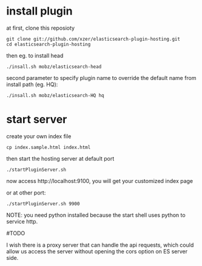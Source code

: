 # install plugin

at first, clone this reposioty

```
git clone git://github.com/xzer/elasticsearch-plugin-hosting.git
cd elasticsearch-plugin-hosting
```
then eg. to install head

```
./insall.sh mobz/elasticsearch-head
```

second parameter to specify plugin name to override the default name from install path (eg. HQ):

```
./insall.sh mobz/elasticsearch-HQ hq
```

# start server

create your own index file

```
cp index.sample.html index.html
```

then start the hosting server at default port

```
./startPluginServer.sh
```

now access http://localhost:9100, you will get your customized index page

or at other port:

```
./startPluginServer.sh 9900
```

NOTE: you need python installed because the start shell uses python to service http.

#TODO

I wish there is a proxy server that can handle the api requests, which could allow us access the server without opening the cors option on ES server side.


